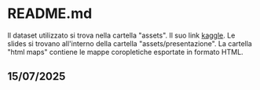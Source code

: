 # README.md
Il dataset utilizzato si trova nella cartella "assets". Il suo link [kaggle](https://www.kaggle.com/datasets/atharvasoundankar/global-cybersecurity-threats-2015-2024?resource=download).
Le slides si trovano all'interno della cartella "assets/presentazione".
La cartella "html maps" contiene le mappe coropletiche esportate in formato HTML.
## 15/07/2025
